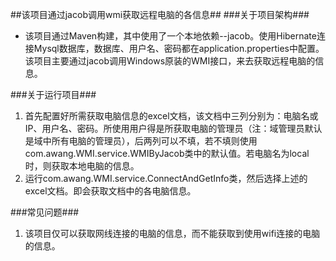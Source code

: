 ##该项目通过jacob调用wmi获取远程电脑的各信息##
###关于项目架构###
* 该项目通过Maven构建，其中使用了一个本地依赖--jacob。使用Hibernate连接Mysql数据库，数据库、用户名、密码都在application.properties中配置。该项目主要通过jacob调用Windows原装的WMI接口，来去获取远程电脑的信息。

###关于运行项目###
1. 首先配置好所需获取电脑信息的excel文档，该文档中三列分别为：电脑名或IP、用户名、密码。所使用用户得是所获取电脑的管理员（注：域管理员默认是域中所有电脑的管理员），后两列可以不填，若不填则使用com.awang.WMI.service.WMIByJacob类中的默认值。若电脑名为local时，则获取本地电脑的信息。
2. 运行com.awang.WMI.service.ConnectAndGetInfo类，然后选择上述的excel文档。即会获取文档中的各电脑信息。

###常见问题###
1. 该项目仅可以获取网线连接的电脑的信息，而不能获取到使用wifi连接的电脑的信息。